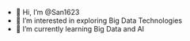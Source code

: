 - 👋 Hi, I’m @San1623
- 👀 I’m interested in exploring Big Data Technologies 
- 🌱 I’m currently learning Big Data and AI

<!---
San1623/San1623 is a ✨ special ✨ repository because its `README.md` (this file) appears on your GitHub profile.
You can click the Preview link to take a look at your changes.
--->
